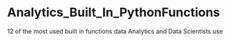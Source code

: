 # Analytics_Built_In_PythonFunctions
12 of the most used built in functions data Analytics and Data Scientists use 
